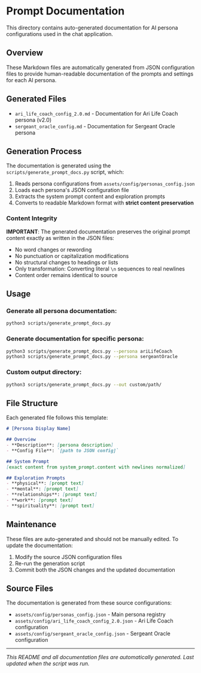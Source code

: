 # Prompt Documentation

This directory contains auto-generated documentation for AI persona configurations used in the chat application.

## Overview

These Markdown files are automatically generated from JSON configuration files to provide human-readable documentation of the prompts and settings for each AI persona.

## Generated Files

- `ari_life_coach_config_2.0.md` - Documentation for Ari Life Coach persona (v2.0)
- `sergeant_oracle_config.md` - Documentation for Sergeant Oracle persona

## Generation Process

The documentation is generated using the `scripts/generate_prompt_docs.py` script, which:

1. Reads persona configurations from `assets/config/personas_config.json`
2. Loads each persona's JSON configuration file
3. Extracts the system prompt content and exploration prompts
4. Converts to readable Markdown format with **strict content preservation**

### Content Integrity

**IMPORTANT**: The generated documentation preserves the original prompt content exactly as written in the JSON files:

- No word changes or rewording
- No punctuation or capitalization modifications  
- No structural changes to headings or lists
- Only transformation: Converting literal `\n` sequences to real newlines
- Content order remains identical to source

## Usage

### Generate all persona documentation:
```bash
python3 scripts/generate_prompt_docs.py
```

### Generate documentation for specific persona:
```bash
python3 scripts/generate_prompt_docs.py --persona ariLifeCoach
python3 scripts/generate_prompt_docs.py --persona sergeantOracle
```

### Custom output directory:
```bash
python3 scripts/generate_prompt_docs.py --out custom/path/
```

## File Structure

Each generated file follows this template:

```markdown
# [Persona Display Name]

## Overview
- **Description**: [persona description]
- **Config File**: `[path to JSON config]`

## System Prompt
[exact content from system_prompt.content with newlines normalized]

## Exploration Prompts
- **physical**: [prompt text]
- **mental**: [prompt text]
- **relationships**: [prompt text]
- **work**: [prompt text]
- **spirituality**: [prompt text]
```

## Maintenance

These files are auto-generated and should not be manually edited. To update the documentation:

1. Modify the source JSON configuration files
2. Re-run the generation script
3. Commit both the JSON changes and the updated documentation

## Source Files

The documentation is generated from these source configurations:

- `assets/config/personas_config.json` - Main persona registry
- `assets/config/ari_life_coach_config_2.0.json` - Ari Life Coach configuration
- `assets/config/sergeant_oracle_config.json` - Sergeant Oracle configuration

---

*This README and all documentation files are automatically generated. Last updated when the script was run.*
